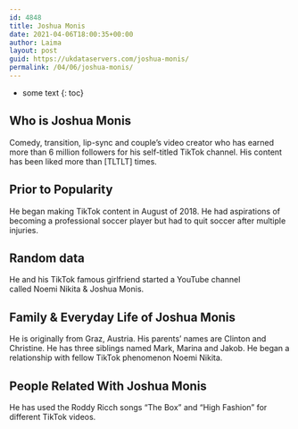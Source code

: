 ```yaml
---
id: 4848
title: Joshua Monis
date: 2021-04-06T18:00:35+00:00
author: Laima
layout: post
guid: https://ukdataservers.com/joshua-monis/
permalink: /04/06/joshua-monis/
---
```


* some text
{: toc}


## Who is Joshua Monis
                  
                  
                  
Comedy, transition, lip-sync and couple&#8217;s video creator who has earned more than 6 million followers for his self-titled TikTok channel. His content has been liked more than [TLTLT] times. 
                  
              
            
              
            
                
                
                
## Prior to Popularity
                  
                  
                  
He began making TikTok content in August of 2018. He had aspirations of becoming a professional soccer player but had to quit soccer after multiple injuries. 
                  
              
            
              
            
                
                
                
## Random data
                  
                  
                  
He and his TikTok famous girlfriend started a YouTube channel called Noemi Nikita & Joshua Monis.
                  
              
            
              
            
                
                
                
## Family & Everyday Life of Joshua Monis
                  
                  
                  
He is originally from Graz, Austria. His parents&#8217; names are Clinton and Christine. He has three siblings named Mark, Marina and Jakob. He began a relationship with fellow TikTok phenomenon Noemi Nikita.
                  
              
            
              
            
                
                
                
## People Related With Joshua Monis
                  
                  
                  
He has used the Roddy Ricch songs &#8220;The Box&#8221; and &#8220;High Fashion&#8221; for different TikTok videos.
                  
              
            
              
            
                
              
            
              
              
            
            
              
            
          
          
          
